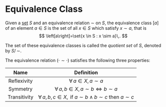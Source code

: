 Equivalence Class
=================

Given a [set](set.md) $S$ and an equivalence relation $\sim$ on $S$, the equivalence class $\left[a\right]$ of an element $a\in S$ is the set of all $x \in S$ which satisfy $x \sim a$, that is
$$
\left[a\right]=\set{x \in S : x \sim a}\,.
$$

The set of these equivalence classes is called the *quotient set* of $S$, denoted by $S/\!\!\sim$.

The equivalence relation $(\cdot\sim\cdot)$ satisfies the following three properties:

|     Name     	|                                  Definition                                  	|
|:------------:	|:----------------------------------------------------------------------------:	|
|  Reflexivity 	|                         $\forall\, a \in X,\,a\sim a$                        	|
|   Symmetry   	|                    $\forall\,a,b\in X,a\sim b\iff b\sim a$                   	|
| Transitivity 	| $\forall\, a,b,c\in X,\text{ if }a\sim b \land b\sim c \text{ then }a\sim c$ 	|


[^lu]: L.W. Tu, An Introduction to Manifolds.